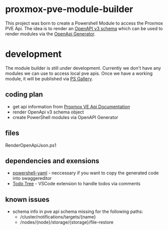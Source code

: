 # proxmox-pve-module-builder
This project was born to create a Powershell Module to access the Proxmox PVE Api.
The idea is to render an [OpenAPI v3 schema](https://swagger.io/specification/#schema) which can be used to render modules via the [OpenApi Generator](https://openapi-generator.tech/).

# development
The module builder is still under development. Currently we don't have any modules we can use to access local pve apis.
Once we have a working module, it will be published via [PS Gallery](https://www.powershellgallery.com/).

## coding plan
- get api information from [Proxmox VE Api Documentation](https://pve.proxmox.com/pve-docs/api-viewer/)
- render OpenApi v3 schema object
- create PowerShell modules via OpenAPI Generator

## files
RenderOpenApiJson.ps1

## dependencies and exensions
- [powershell-yaml](https://github.com/cloudbase/powershell-yaml) - neccessary if you want to copy the generated code into swaggereditor
- [Todo Tree](https://marketplace.visualstudio.com/items?itemName=Gruntfuggly.todo-tree) - VSCode extension to handle todos via comments

## known issues
- schema info in pve api schema missing for the following paths: 
    * /cluster/notifications/targets/{name}
    * /nodes/{node}/storage/{storage}/file-restore